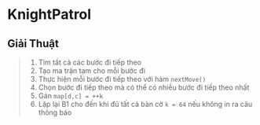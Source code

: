 # KnightPatrol

## Giải Thuật

> 1. Tìm tất cả các bước đi tiếp theo
> 2. Tạo ma trận tạm cho mỗi bước đi
> 3. Thực hiện mỗi bước đi tiếp theo với hàm `nextMove()`
> 4. Chọn bước đi tiếp theo mà có thể có nhiều bước đi tiếp theo nhất
> 5. Gán `map[d,c] = ++k`
> 6. Lặp lại B1 cho đến khi đủ tất cả bàn cờ `k = 64` nếu không in ra câu thông báo